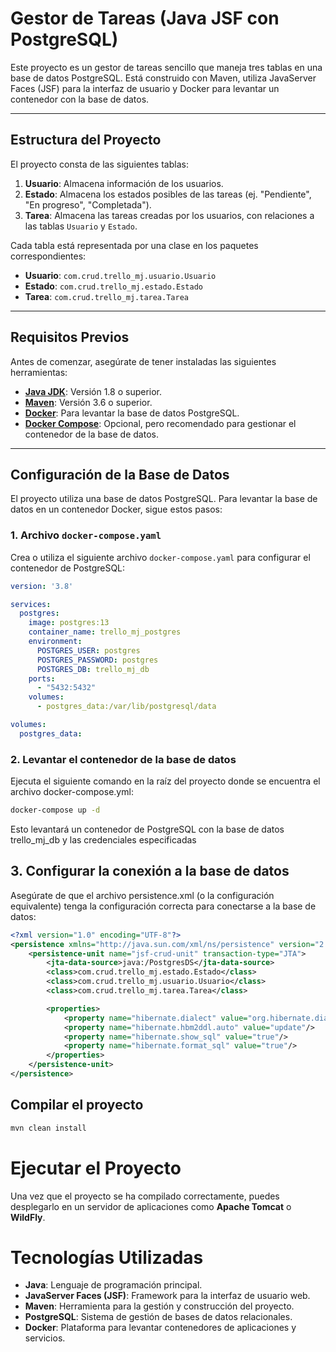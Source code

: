 # Gestor de Tareas (Java JSF con PostgreSQL)

Este proyecto es un gestor de tareas sencillo que maneja tres tablas en una base de datos PostgreSQL. Está construido con Maven, utiliza JavaServer Faces (JSF) para la interfaz de usuario y Docker para levantar un contenedor con la base de datos.

---

## Estructura del Proyecto

El proyecto consta de las siguientes tablas:

1. **Usuario**: Almacena información de los usuarios.
2. **Estado**: Almacena los estados posibles de las tareas (ej. "Pendiente", "En progreso", "Completada").
3. **Tarea**: Almacena las tareas creadas por los usuarios, con relaciones a las tablas `Usuario` y `Estado`.

Cada tabla está representada por una clase en los paquetes correspondientes:

- **Usuario**: `com.crud.trello_mj.usuario.Usuario`
- **Estado**: `com.crud.trello_mj.estado.Estado`
- **Tarea**: `com.crud.trello_mj.tarea.Tarea`

---

## Requisitos Previos

Antes de comenzar, asegúrate de tener instaladas las siguientes herramientas:

- **[Java JDK](https://www.oracle.com/java/technologies/javase-downloads.html)**: Versión 1.8 o superior.
- **[Maven](https://maven.apache.org/download.cgi)**: Versión 3.6 o superior.
- **[Docker](https://www.docker.com/get-started)**: Para levantar la base de datos PostgreSQL.
- **[Docker Compose](https://docs.docker.com/compose/install/)**: Opcional, pero recomendado para gestionar el contenedor de la base de datos.

---

## Configuración de la Base de Datos

El proyecto utiliza una base de datos PostgreSQL. Para levantar la base de datos en un contenedor Docker, sigue estos pasos:

### 1. Archivo `docker-compose.yaml`

Crea o utiliza el siguiente archivo `docker-compose.yaml` para configurar el contenedor de PostgreSQL:

```yaml
version: '3.8'

services:
  postgres:
    image: postgres:13
    container_name: trello_mj_postgres
    environment:
      POSTGRES_USER: postgres
      POSTGRES_PASSWORD: postgres
      POSTGRES_DB: trello_mj_db
    ports:
      - "5432:5432"
    volumes:
      - postgres_data:/var/lib/postgresql/data

volumes:
  postgres_data:
```

### 2. Levantar el contenedor de la base de datos
Ejecuta el siguiente comando en la raíz del proyecto donde se encuentra el archivo docker-compose.yml:
```bash
docker-compose up -d
```
Esto levantará un contenedor de PostgreSQL con la base de datos trello_mj_db y las credenciales especificadas

## 3. Configurar la conexión a la base de datos
Asegúrate de que el archivo persistence.xml (o la configuración equivalente) tenga la configuración correcta para conectarse a la base de datos:
```xml
<?xml version="1.0" encoding="UTF-8"?>
<persistence xmlns="http://java.sun.com/xml/ns/persistence" version="2.0">
    <persistence-unit name="jsf-crud-unit" transaction-type="JTA">
        <jta-data-source>java:/PostgresDS</jta-data-source>
        <class>com.crud.trello_mj.estado.Estado</class>
        <class>com.crud.trello_mj.usuario.Usuario</class>
        <class>com.crud.trello_mj.tarea.Tarea</class>

        <properties>
            <property name="hibernate.dialect" value="org.hibernate.dialect.PostgreSQLDialect"/>
            <property name="hibernate.hbm2ddl.auto" value="update"/>
            <property name="hibernate.show_sql" value="true"/>
            <property name="hibernate.format_sql" value="true"/>
        </properties>
    </persistence-unit>
</persistence>
```

## Compilar el proyecto

```bash
mvn clean install
```

# Ejecutar el Proyecto

Una vez que el proyecto se ha compilado correctamente, puedes desplegarlo en un servidor de aplicaciones como **Apache Tomcat** o **WildFly**.

# Tecnologías Utilizadas

- **Java**: Lenguaje de programación principal.
- **JavaServer Faces (JSF)**: Framework para la interfaz de usuario web.
- **Maven**: Herramienta para la gestión y construcción del proyecto.
- **PostgreSQL**: Sistema de gestión de bases de datos relacionales.
- **Docker**: Plataforma para levantar contenedores de aplicaciones y servicios.

